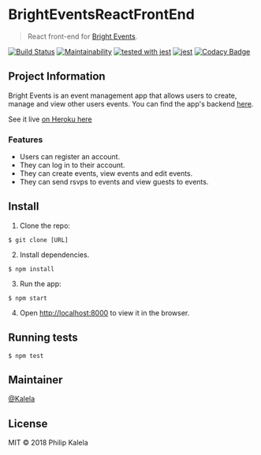 # BrightEventsReactFrontEnd

> React front-end for [Bright Events](https://github.com/Kalela/BrightEvents).

[![Build Status](https://travis-ci.org/Kalela/BrightEventsReactApp.svg?branch=ft-user-reset-password-157932571)](https://travis-ci.org/Kalela/BrightEventsReactApp)
[![Maintainability](https://api.codeclimate.com/v1/badges/4aeef51fbed3e9b8f6e4/maintainability)](https://codeclimate.com/github/Kalela/BrightEventsReactApp/maintainability)
[![tested with jest](https://img.shields.io/badge/tested_with-jest-99424f.svg)](https://github.com/facebook/jest) [![jest](https://facebook.github.io/jest/img/jest-badge.svg)](https://github.com/facebook/jest)
[![Codacy Badge](https://api.codacy.com/project/badge/Grade/282edf6582ef47f4b48bcbe62d6a6bf5)](https://www.codacy.com/app/Kalela/BrightEventsReactApp?utm_source=github.com&amp;utm_medium=referral&amp;utm_content=Kalela/BrightEventsReactApp&amp;utm_campaign=Badge_Grade)

## Project Information
Bright Events is an event management app that allows users to create, manage and view other users events. You can find the app's backend [here](https://github.com/Kalela/BrightEvents).

See it live [on Heroku here](https://bright-events-frontend.herokuapp.com/)

### Features
- Users can register an account.
- They can log in to their account.
- They can create events, view events and edit events.
- They can send rsvps to events and view guests to events.

## Install

1. Clone the repo:
```
$ git clone [URL]
```
2. Install dependencies.
```
$ npm install
```
3. Run the app:
```
$ npm start
```
4. Open [http://localhost:8000](http://localhost:8000) to view it in the browser.
## Running tests

```
$ npm test
```

## Maintainer

[@Kalela](https://github.com/Kalela)

## License

MIT © 2018 Philip Kalela
